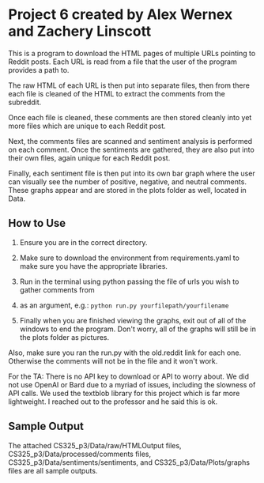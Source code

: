 # Project 6 created by Alex Wernex and Zachery Linscott
This is a program to download the HTML pages of multiple URLs pointing to Reddit posts.
Each URL is read from a file that the user of the program provides a path to.

The raw HTML of each URL is then put into separate files, then from there each file
is cleaned of the HTML to extract the comments from the subreddit.

Once each file is cleaned, these comments are then stored cleanly into yet more files 
which are unique to each Reddit post.

Next, the comments files are scanned and sentiment analysis is performed on each comment.
Once the sentiments are gathered, they are also put into their own files, again unique for each
Reddit post.

Finally, each sentiment file is then put into its own bar graph where the user can visually see
the number of positive, negative, and neutral comments. These graphs appear and are stored in 
the plots folder as well, located in Data.

## How to Use

1. Ensure you are in the correct directory.

2. Make sure to download the environment from requirements.yaml to make sure you have the appropriate libraries.

3. Run in the terminal using python passing the file of urls you wish to gather comments from
4. as an argument, e.g.: `python run.py yourfilepath/yourfilename`
5. Finally when you are finished viewing the graphs, exit out of all of the windows to end the program.
Don't worry, all of the graphs will still be in the plots folder as pictures. 

Also, make sure you ran the run.py with the old.reddit link for each one. Otherwise the comments will not be in the file and it won't work.

For the TA: There is no API key to download or API to worry about. We did not use OpenAI or Bard due to a myriad of issues,
including the slowness of API calls. We used the textblob library for this project which is far more lightweight.
I reached out to the professor and he said this is ok.

## Sample Output

The attached CS325_p3/Data/raw/HTMLOutput files, CS325_p3/Data/processed/comments files, CS325_p3/Data/sentiments/sentiments, and CS325_p3/Data/Plots/graphs files 
are all sample outputs.
